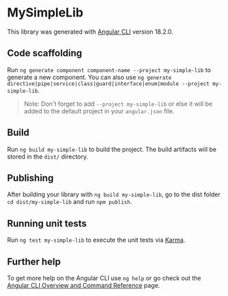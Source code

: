# MySimpleLib

This library was generated with [Angular CLI](https://github.com/angular/angular-cli) version 18.2.0.

## Code scaffolding

Run `ng generate component component-name --project my-simple-lib` to generate a new component. You can also use `ng generate directive|pipe|service|class|guard|interface|enum|module --project my-simple-lib`.
> Note: Don't forget to add `--project my-simple-lib` or else it will be added to the default project in your `angular.json` file. 

## Build

Run `ng build my-simple-lib` to build the project. The build artifacts will be stored in the `dist/` directory.

## Publishing

After building your library with `ng build my-simple-lib`, go to the dist folder `cd dist/my-simple-lib` and run `npm publish`.

## Running unit tests

Run `ng test my-simple-lib` to execute the unit tests via [Karma](https://karma-runner.github.io).

## Further help

To get more help on the Angular CLI use `ng help` or go check out the [Angular CLI Overview and Command Reference](https://angular.dev/tools/cli) page.
